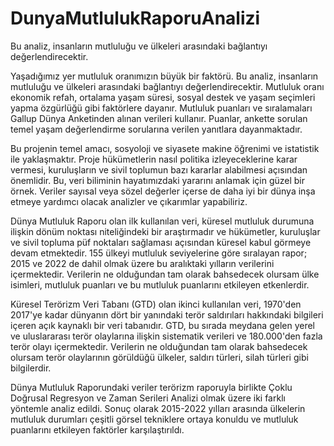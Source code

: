 # DunyaMutlulukRaporuAnalizi
Bu analiz, insanların mutluluğu ve ülkeleri arasındaki bağlantıyı değerlendirecektir.

Yaşadığımız yer mutluluk oranımızın büyük bir faktörü. Bu analiz, insanların mutluluğu ve ülkeleri arasındaki bağlantıyı değerlendirecektir. Mutluluk oranı ekonomik refah, ortalama yaşam süresi, sosyal destek ve yaşam seçimleri yapma özgürlüğü gibi faktörlere dayanır. Mutluluk puanları ve sıralamaları Gallup Dünya Anketinden alınan verileri kullanır. Puanlar, ankette sorulan temel yaşam değerlendirme sorularına verilen yanıtlara dayanmaktadır.

Bu projenin temel amacı, sosyoloji ve siyasete makine öğrenimi ve istatistik ile yaklaşmaktır. Proje hükümetlerin nasıl politika izleyeceklerine karar vermesi, kuruluşların ve sivil toplumun bazı kararlar alabilmesi açısından önemlidir. Bu, veri biliminin hayatımızdaki yararını anlamak için güzel bir örnek. Veriler sayısal veya sözel değerler içerse de daha iyi bir dünya inşa etmeye yardımcı olacak analizler ve çıkarımlar yapabiliriz.

Dünya Mutluluk Raporu olan ilk kullanılan veri, küresel mutluluk durumuna ilişkin dönüm noktası niteliğindeki bir araştırmadır ve hükümetler, kuruluşlar ve sivil topluma püf noktaları sağlaması açısından küresel kabul görmeye devam etmektedir. 155 ülkeyi mutluluk seviyelerine göre sıralayan rapor; 2015 ve 2022 de dahil olmak üzere bu aralıktaki yılların verilerini içermektedir. Verilerin ne olduğundan tam olarak bahsedecek olursam ülke isimleri, mutluluk puanları ve bu mutluluk puanlarını etkileyen etkenlerdir.

Küresel Terörizm Veri Tabanı (GTD) olan ikinci kullanılan veri, 1970'den 2017'ye kadar dünyanın dört bir yanındaki terör saldırıları hakkındaki bilgileri içeren açık kaynaklı bir veri tabanıdır. GTD, bu sırada meydana gelen yerel ve uluslararası terör olaylarına ilişkin sistematik verileri ve 180.000'den fazla terör olayı içermektedir. Verilerin ne olduğundan tam olarak bahsedecek olursam terör olaylarının görüldüğü ülkeler, saldırı türleri, silah türleri gibi bilgilerdir.

Dünya Mutluluk Raporundaki veriler terörizm raporuyla birlikte Çoklu Doğrusal Regresyon ve Zaman Serileri Analizi olmak üzere iki farklı yöntemle analiz edildi. Sonuç olarak 2015-2022 yılları arasında ülkelerin mutluluk durumları çeşitli görsel tekniklere ortaya konuldu ve mutluluk puanlarını etkileyen faktörler karşılaştırıldı.


